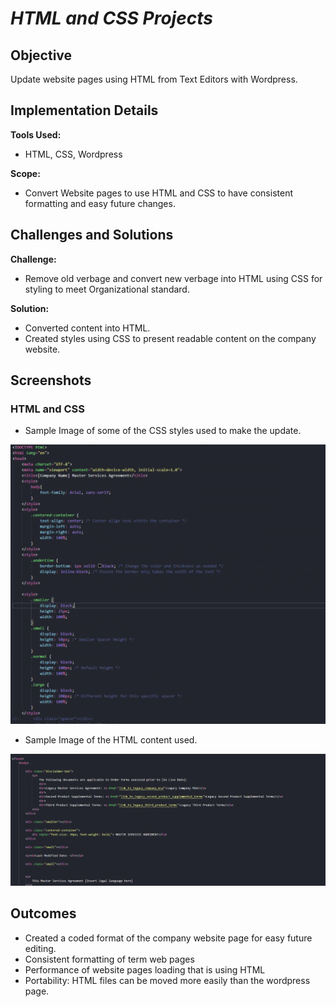 # *HTML and CSS Projects*

## Objective
Update website pages using HTML from Text Editors with Wordpress.

## Implementation Details
**Tools Used:** 
- HTML, CSS, Wordpress

**Scope:** 
- Convert Website pages to use HTML and CSS to have consistent formatting and easy future changes.

## Challenges and Solutions
**Challenge:** 
- Remove old verbage and convert new verbage into HTML using CSS for styling to meet Organizational standard.

**Solution:** 
- Converted content into HTML.
- Created styles using CSS to present readable content on the company website.

## Screenshots

### HTML and CSS

- Sample Image of some of the CSS styles used to make the update.

![CSS Samples](Images_HTML_CSS/company_msa_update_css.png)

- Sample Image of the HTML content used.

![HTML Sample](Images_HTML_CSS/company_msa_update_html.png)

## Outcomes
- Created a coded format of the company website page for easy future editing.
- Consistent formatting of term web pages
- Performance of website pages loading that is using HTML
- Portability: HTML files can be moved more easily than the wordpress page. 